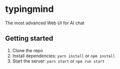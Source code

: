 # typingmind
The most advanced Web UI for AI chat

## Getting started

1. Clone the repo
2. Install dependencies: `yarn install` or `npm install`
3. Start the server: `yarn start` or `npm run start`
